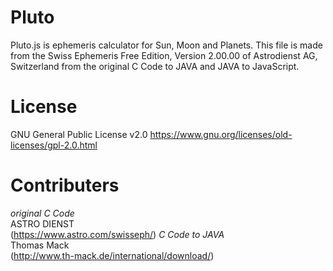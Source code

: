 # Pluto
Pluto.js is ephemeris calculator for Sun, Moon and Planets.
This file is made from the Swiss Ephemeris Free Edition,
Version 2.00.00 of Astrodienst AG, Switzerland
from the original C Code to JAVA and JAVA to JavaScript.

# License
GNU General Public License v2.0
https://www.gnu.org/licenses/old-licenses/gpl-2.0.html

# Contributers
*original C Code*  
ASTRO DIENST  
(https://www.astro.com/swisseph/)
*C Code to JAVA*  
Thomas Mack  
(http://www.th-mack.de/international/download/)

